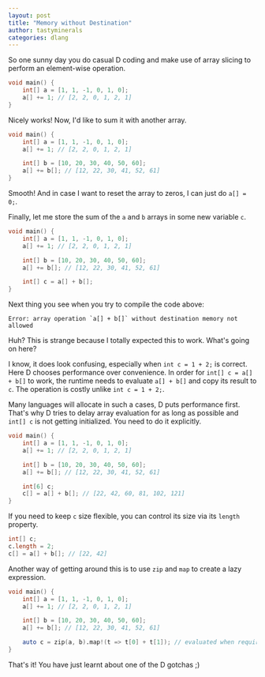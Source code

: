```yaml
---
layout: post
title: "Memory without Destination"
author: tastyminerals
categories: dlang
---
```


So one sunny day you do casual D coding and make use of array slicing to perform an element-wise operation.

```d
void main() {
    int[] a = [1, 1, -1, 0, 1, 0];
    a[] += 1; // [2, 2, 0, 1, 2, 1]
}
```

Nicely works!
Now, I'd like to sum it with another array.

```d
void main() {
    int[] a = [1, 1, -1, 0, 1, 0];
    a[] += 1; // [2, 2, 0, 1, 2, 1]

    int[] b = [10, 20, 30, 40, 50, 60];
    a[] += b[]; // [12, 22, 30, 41, 52, 61]
}
```

Smooth! And in case I want to reset the array to zeros, I can just do `a[] = 0;`.

Finally, let me store the sum of the `a` and `b` arrays in some new variable `c`.

```d
void main() {
    int[] a = [1, 1, -1, 0, 1, 0];
    a[] += 1; // [2, 2, 0, 1, 2, 1]

    int[] b = [10, 20, 30, 40, 50, 60];
    a[] += b[]; // [12, 22, 30, 41, 52, 61]

    int[] c = a[] + b[];
}
```

Next thing you see when you try to compile the code above:

    Error: array operation `a[] + b[]` without destination memory not allowed

Huh? This is strange because I totally expected this to work.
What's going on here?

I know, it does look confusing, especially when `int c = 1 + 2;` is correct.
Here D chooses performance over convenience.
In order for `int[] c = a[] + b[]` to work, the runtime needs to evaluate `a[] + b[]` and copy its result to `c`.
The operation is costly unlike `int c = 1 + 2;`.

Many languages will allocate in such a cases, D puts performance first.
That's why D tries to delay array evaluation for as long as possible and `int[] c` is not getting initialized.
You need to do it explicitly.

```d
void main() {
    int[] a = [1, 1, -1, 0, 1, 0];
    a[] += 1; // [2, 2, 0, 1, 2, 1]

    int[] b = [10, 20, 30, 40, 50, 60];
    a[] += b[]; // [12, 22, 30, 41, 52, 61]

    int[6] c;
    c[] = a[] + b[]; // [22, 42, 60, 81, 102, 121]
}
```

If you need to keep `c` size flexible, you can control its size via its `length` property.

```d
int[] c;
c.length = 2;
c[] = a[] + b[]; // [22, 42]
```

Another way of getting around this is to use `zip` and `map` to create a lazy expression.

```d
void main() {
    int[] a = [1, 1, -1, 0, 1, 0];
    a[] += 1; // [2, 2, 0, 1, 2, 1]

    int[] b = [10, 20, 30, 40, 50, 60];
    a[] += b[]; // [12, 22, 30, 41, 52, 61]

    auto c = zip(a, b).map!(t => t[0] + t[1]); // evaluated when required
}
```

That's it! You have just learnt about one of the D gotchas ;)
